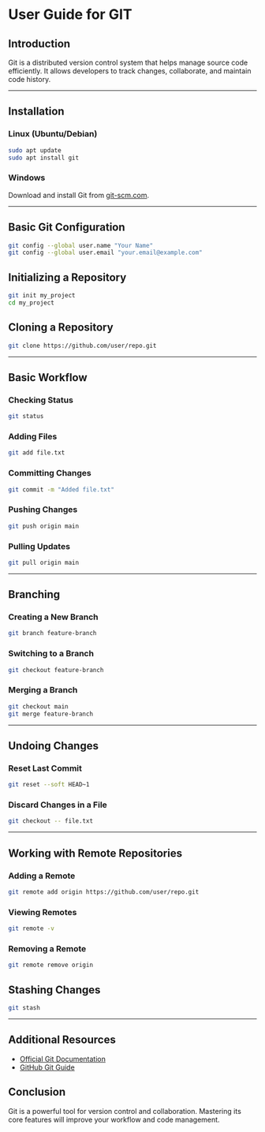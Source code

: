 # User Guide for GIT

## Introduction

Git is a distributed version control system that helps manage source code efficiently. It allows developers to track changes, collaborate, and maintain code history.

----

## Installation

### Linux (Ubuntu/Debian)

```sh
sudo apt update
sudo apt install git
```
### Windows

Download and install Git from [git-scm.com](https://git-scm.com/downloads).

---

## Basic Git Configuration

```sh
git config --global user.name "Your Name"
git config --global user.email "your.email@example.com"
```

## Initializing a Repository

```sh
git init my_project
cd my_project
```

## Cloning a Repository

```sh
git clone https://github.com/user/repo.git
```

---

## Basic Workflow

### Checking Status

```sh
git status
```

### Adding Files

```sh
git add file.txt
```

### Committing Changes

```sh
git commit -m "Added file.txt"
```

### Pushing Changes

```sh
git push origin main
```

### Pulling Updates

```sh
git pull origin main
```

---

## Branching

### Creating a New Branch

```sh
git branch feature-branch
```

### Switching to a Branch

```sh
git checkout feature-branch
```

### Merging a Branch

```sh
git checkout main
git merge feature-branch
```


---

## Undoing Changes

### Reset Last Commit

```sh
git reset --soft HEAD~1
```

### Discard Changes in a File

```sh
git checkout -- file.txt
```

---

## Working with Remote Repositories

### Adding a Remote

```sh
git remote add origin https://github.com/user/repo.git
```

### Viewing Remotes

```sh
git remote -v
```

### Removing a Remote

```sh
git remote remove origin
```

## Stashing Changes

```sh
git stash
```

----

## Additional Resources

- [Official Git Documentation](https://git-scm.com/doc)
- [GitHub Git Guide](https://docs.github.com/en/get-started/using-git)

## Conclusion

Git is a powerful tool for version control and collaboration. Mastering its core features will improve your workflow and code management.
